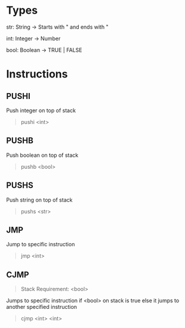 # Types
str: String -> Starts with " and ends with "

int: Integer -> Number

bool: Boolean -> TRUE | FALSE

# Instructions

## PUSHI
Push integer on top of stack
> pushi \<int>

## PUSHB
Push boolean on top of stack
> pushb \<bool>

## PUSHS
Push string on top of stack
> pushs \<str>

## JMP
Jump to specific instruction
> jmp \<int>

## CJMP
> Stack Requirement: \<bool>

Jumps to specific instruction if \<bool> on stack is true else it jumps to another specified instruction
> cjmp \<int> \<int>
